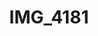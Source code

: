 ---
pid: '130'
layout: photos
title: IMG_4181
filename: IMG_4181.jpg
caption: 
previous_pid: '129'
next_pid: '131'
permalink: "/photos/130.html"
---